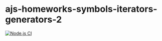 # ajs-homeworks-symbols-iterators-generators-2

[![Node.js CI](https://github.com/O-R-C/ajs-homeworks-symbols-iterators-generators-2/actions/workflows/node.js.yml/badge.svg)](https://github.com/O-R-C/ajs-homeworks-symbols-iterators-generators-2/actions/workflows/node.js.yml)
